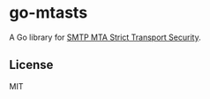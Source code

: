 # go-mtasts

A Go library for [SMTP MTA Strict Transport Security](https://tools.ietf.org/html/draft-ietf-uta-mta-sts-03).

## License

MIT
